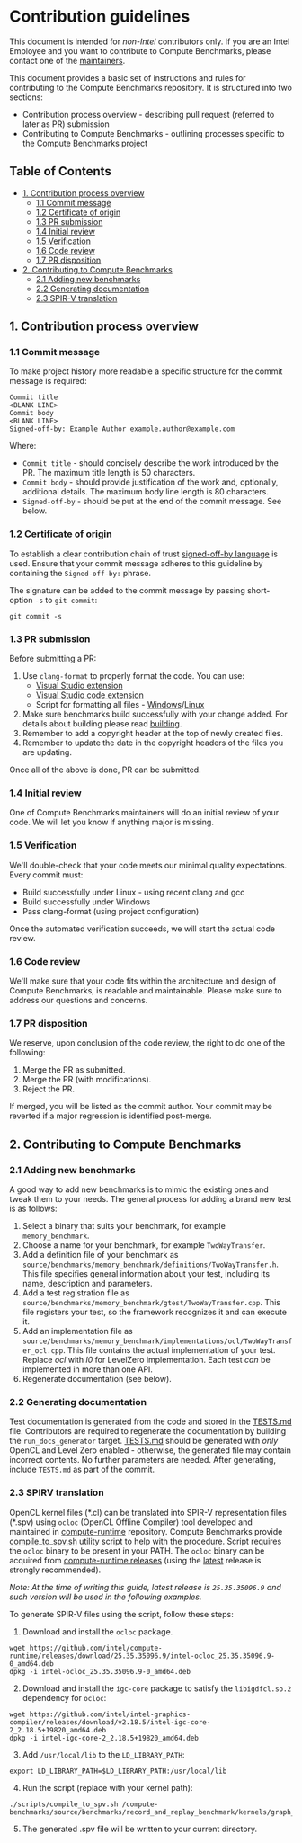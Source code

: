 <!---
Copyright (C) 2025 Intel Corporation

SPDX-License-Identifier: MIT
-->

# Contribution guidelines
This document is intended for *non-Intel* contributors only.
If you are an Intel Employee and you want to contribute to Compute Benchmarks, please contact one of the [maintainers](https://github.com/intel/compute-benchmarks/blob/master/.config).

This document provides a basic set of instructions and rules for contributing to the Compute Benchmarks repository.
It is structured into two sections:
- Contribution process overview - describing pull request (referred to later as PR) submission
- Contributing to Compute Benchmarks - outlining processes specific to the Compute Benchmarks project

## Table of Contents

- [1. Contribution process overview](#contribution-overview)
  - [1.1 Commit message](#commit-message)
  - [1.2 Certificate of origin](#certificate)
  - [1.3 PR submission](#pr-submission)
  - [1.4 Initial review](#initial-review)
  - [1.5 Verification](#verification)
  - [1.6 Code review](#code-review)
  - [1.7 PR disposition](#pr-disposition)
- [2. Contributing to Compute Benchmarks](#benchmarks-contributing)
  - [2.1 Adding new benchmarks](#adding-new-benchmark)
  - [2.2 Generating documentation](#benchmarks-docs)
  - [2.3 SPIR-V translation](#spirv-translation)

## 1. Contribution process overview <a id="contribution-overview"></a>
### 1.1 Commit message <a id="commit-message"></a>

To make project history more readable a specific structure for the commit message is required:

```
Commit title
<BLANK LINE>
Commit body
<BLANK LINE>
Signed-off-by: Example Author example.author@example.com
```

Where:
* `Commit title` - should concisely describe the work introduced by the PR. The maximum title length is 50 characters.
* `Commit body` - should provide justification of the work and, optionally, additional details. The maximum body line length is 80 characters.
* `Signed-off-by` - should be put at the end of the commit message. See below.

### 1.2 Certificate of origin <a id="certificate"></a>

To establish a clear contribution chain of trust
[signed-off-by language](https://developercertificate.org/) is used.
Ensure that your commit message adheres to this guideline by containing the `Signed-off-by:` phrase.

The signature can be added to the commit message by passing short-option `-s` to `git commit`:
```
git commit -s
```

### 1.3 PR submission <a id="pr-submission"></a>

Before submitting a PR:
1. Use `clang-format` to properly format the code. You can use:
    * [Visual Studio extension](https://marketplace.visualstudio.com/items?itemName=LLVMExtensions.ClangFormat)
    * [Visual Studio code extension](https://marketplace.visualstudio.com/items?itemName=xaver.clang-format)
    * Script for formatting all files - [Windows](scripts/run_clang-format_on_all_files.cmd)/[Linux](scripts/run_clang-format_on_all_files.sh)
2. Make sure benchmarks build successfully with your change added. For details about building please read
[building](https://github.com/intel/compute-benchmarks/blob/master/README.md#building).
3. Remember to add a copyright header at the top of newly created files.
4. Remember to update the date in the copyright headers of the files you are updating.

Once all of the above is done, PR can be submitted.

### 1.4 Initial review <a id="initial-review"></a>

One of Compute Benchmarks maintainers will do an initial review of your code.
We will let you know if anything major is missing.

### 1.5 Verification <a id="verification"></a>

We'll double-check that your code meets our minimal quality expectations. Every commit must:
* Build successfully under Linux - using recent clang and gcc
* Build successfully under Windows
* Pass clang-format (using project configuration)

Once the automated verification succeeds, we will start the actual code review.

### 1.6 Code review <a id="code-review"></a>

We'll make sure that your code fits within the architecture and design of Compute Benchmarks, is readable
and maintainable. Please make sure to address our questions and concerns.

### 1.7 PR disposition <a id="pr-disposition"></a>

We reserve, upon conclusion of the code review, the right to do one of the following:
1. Merge the PR as submitted.
2. Merge the PR (with modifications).
3. Reject the PR.

If merged, you will be listed as the commit author.
Your commit may be reverted if a major regression is identified post-merge.

## 2. Contributing to Compute Benchmarks <a id="benchmarks-contributing"></a>

### 2.1 Adding new benchmarks <a id="adding-new-benchmark"></a>
A good way to add new benchmarks is to mimic the existing ones and tweak them to your needs. The general process for adding a brand new test is as follows:
1. Select a binary that suits your benchmark, for example `memory_benchmark`.
2. Choose a name for your benchmark, for example `TwoWayTransfer`.
3. Add a definition file of your benchmark as `source/benchmarks/memory_benchmark/definitions/TwoWayTransfer.h`. This file specifies general information about your test, including its name, description and parameters.
4. Add a test registration file as `source/benchmarks/memory_benchmark/gtest/TwoWayTransfer.cpp`. This file registers your test, so the framework recognizes it and can execute it.
5. Add an implementation file as `source/benchmarks/memory_benchmark/implementations/ocl/TwoWayTransfer_ocl.cpp`. This file contains the actual implementation of your test. Replace *ocl* with *l0* for LevelZero implementation. Each test *can* be implemented in more than one API.
6. Regenerate documentation (see below).

### 2.2 Generating documentation <a id="benchmarks-docs"></a>
Test documentation is generated from the code and stored in the [TESTS.md](TESTS.md) file. Contributors are required to regenerate the documentation by building the `run_docs_generator` target. [TESTS.md](TESTS.md) should be generated with *only* OpenCL and Level Zero enabled - otherwise, the generated file may contain incorrect contents. No further parameters are needed. After generating, include `TESTS.md` as part of the commit.

### 2.3 SPIRV translation <a id="spirv-translation"></a>
OpenCL kernel files (\*.cl) can be translated into SPIR-V representation files (\*.spv) using `ocloc` (OpenCL Offline Compiler) tool developed and maintained in [compute-runtime](https://github.com/intel/compute-runtime/tree/master/shared/offline_compiler) repository. Compute Benchmarks provide [compile_to_spv.sh](https://github.com/intel/compute-benchmarks/blob/master/scripts/compile_to_spv.sh) utility script to help with the procedure. Script requires the `ocloc` binary to be present in your PATH. The `ocloc` binary can be acquired from [compute-runtime releases](https://github.com/intel/compute-runtime/releases/) (using the [latest](https://github.com/intel/compute-runtime/releases/latest) release is strongly recommended).

*Note: At the time of writing this guide, latest release is `25.35.35096.9` and such version will be used in the following examples.*

To generate SPIR-V files using the script, follow these steps:
1. Download and install the `ocloc` package.
```
wget https://github.com/intel/compute-runtime/releases/download/25.35.35096.9/intel-ocloc_25.35.35096.9-0_amd64.deb
dpkg -i intel-ocloc_25.35.35096.9-0_amd64.deb
```
2. Download and install the `igc-core` package to satisfy the `libigdfcl.so.2` dependency for `ocloc`:
```
wget https://github.com/intel/intel-graphics-compiler/releases/download/v2.18.5/intel-igc-core-2_2.18.5+19820_amd64.deb
dpkg -i intel-igc-core-2_2.18.5+19820_amd64.deb
```
3. Add `/usr/local/lib` to the `LD_LIBRARY_PATH`:
```
export LD_LIBRARY_PATH=$LD_LIBRARY_PATH:/usr/local/lib
```
4. Run the script (replace with your kernel path):
```
./scripts/compile_to_spv.sh /compute-benchmarks/source/benchmarks/record_and_replay_benchmark/kernels/graph_api_benchmark_kernel_assign.cl
```
5. The generated .spv file will be written to your current directory.
